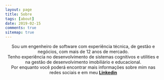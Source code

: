 ```yaml
---
layout: page
title: Sobre
tags: [about]
date: 2019-02-15
comments: true
sitemap: true
---
```


<center>Sou um engenheiro de software com experiência técnica, de gestão e negócios, com mais de 12 anos de mercado.<center>

<center>Tenho experiência no desenvolvimento de sistemas cognitivos e utilities e na gestão de desenvolvimento imobiliário e educacional.<center>

<center>Por enquanto você poderá encontrar mais informações sobre mim nas redes sociais e em meu <a href="https://www.linkedin.com/in/felipetavaresmelo/"><b>Linkedin</b></a><center>